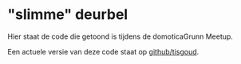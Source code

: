 # "slimme" deurbel

Hier staat de code die getoond is tijdens de domoticaGrunn Meetup.

Een actuele versie van deze code staat op [github/tisgoud](https://github.com/tIsGoud/Doorbell-via-Wemos).
